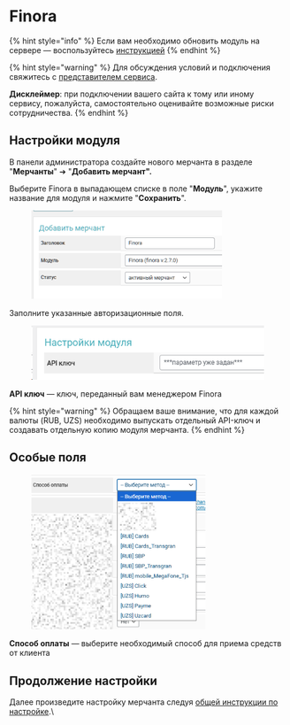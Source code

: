 # Finora

{% hint style="info" %}
Если вам необходимо обновить модуль на сервере — воспользуйтесь [инструкцией](https://premium.gitbook.io/rukovodstvo-polzovatelya/osnovnye-nastroiki/faq/kak-obnovit-faily-na-servere#moduli-merchantov)
{% endhint %}

{% hint style="warning" %}
Для обсуждения условий и подключения свяжитесь с [представителем сервиса](https://t.me/Exe_PMx).

**Дисклеймер**: при подключении вашего сайта к тому или иному сервису, пожалуйста, самостоятельно оценивайте возможные риски сотрудничества.
{% endhint %}

## Настройки модуля

В панели администратора создайте нового мерчанта в разделе "**Мерчанты**" ➔ "**Добавить мерчант".**

Выберите Finora в выпадающем списке в поле "**Модуль**", укажите название для модуля и нажмите "**Сохранить**".

<figure><img src="../../../.gitbook/assets/image (1) (1) (1) (1) (1) (1).png" alt="" width="345"><figcaption></figcaption></figure>

Заполните указанные авторизационные поля.

<figure><img src="../../../.gitbook/assets/image (251).png" alt="" width="421"><figcaption></figcaption></figure>

**API ключ** — ключ, переданный вам менеджером Finora

{% hint style="warning" %}
Обращаем ваше внимание, что для каждой валюты (RUB, UZS) необходимо выпускать отдельный API-ключ и создавать отдельную копию модуля мерчанта.
{% endhint %}

## Особые поля

<figure><img src="../../../.gitbook/assets/image (2234).png" alt="" width="315"><figcaption></figcaption></figure>

**Способ оплаты** — выберите необходимый способ для приема средств от клиента

## Продолжение настройки

Далее произведите настройку мерчанта следуя [общей инструкции по настройке](https://premium.gitbook.io/rukovodstvo-polzovatelya/osnovnye-nastroiki/merchanty-i-avtovyplaty/merchanty/obshie-nastroiki-merchantov).\
